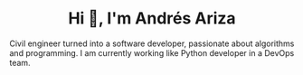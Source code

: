 <h1 align="center">Hi 👋, I'm Andrés Ariza</h1>

Civil engineer turned into a software developer, passionate about algorithms and programming. I am currently working like Python developer in a DevOps team.
